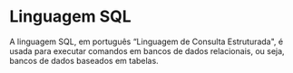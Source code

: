 # Linguagem SQL

A linguagem SQL, em português “Linguagem de Consulta Estruturada", é usada para executar comandos em bancos de dados relacionais, ou seja, bancos de dados baseados em tabelas.

